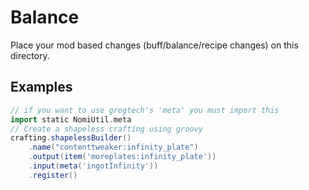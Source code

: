 # Balance

Place your mod based changes (buff/balance/recipe changes) on this directory.

## Examples

```groovy
// if you want to use gregtech's 'meta' you must import this
import static NomiUtil.meta
// Create a shapeless crafting using groovy
crafting.shapelessBuilder()
	.name("contenttweaker:infinity_plate")
	.output(item('moreplates:infinity_plate'))
	.input(meta('ingotInfinity'))
	.register()
```
